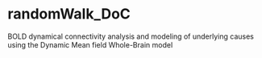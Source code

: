 # randomWalk_DoC
BOLD dynamical connectivity analysis and modeling of underlying causes using the Dynamic Mean field Whole-Brain model
